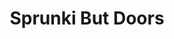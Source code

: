 ---
slug: sprunki-but-doors
title: Sprunki But Doors
description: "Sprunki But Doors is an exciting online game. Play for free directly in your browser!"
icon: /images/popular_mods/Sprunki But Doors.png
url: https://wowtbc.net/sprunkin/sprunki-doors2/index.html
previewImage: /images/popular_mods/Sprunki But Doors.png
type: popular mods

# SEO配置
seo:
  title: "Sprunki But Doors - Play Free Online Game | Fun Browser Games"
  description: "Sprunki But Doors - Play this fun online game for free in your browser. No download required!"
  ogImage: "/images/popular_mods/Sprunki But Doors.png"
  keywords: "sprunki-but-doors, online game, browser game, free game, popular mods game, play online"

videoUrls:
  - https://www.youtube.com/embed/example1
  - https://www.youtube.com/embed/example2

whyPlay:
  title: "Why Play Sprunki But Doors?"
  items:
    - "Immersive Gameplay: Sprunki But Doors offers an engaging and immersive gaming experience that will keep you entertained for hours"
    - "Challenging Levels: Test your skills with increasingly difficult challenges and obstacles"
    - "Beautiful Graphics: Enjoy stunning visuals and smooth animations that bring the game world to life"
    - "Regular Updates: New content and features are added regularly to keep the game fresh and exciting"
    - "Free to Play: Experience all the fun without spending a penny"
    - "Community Features: Connect with other players, share strategies, and compete for high scores"
    - "Cross-Platform: Play on any device with a web browser, no downloads required"

features:
  title: "Key Features of Sprunki But Doors"
  image: "/images/popular_mods/Sprunki But Doors.png"
  items:
    - "Intuitive Controls: Easy to learn controls make Sprunki But Doors accessible for players of all skill levels"
    - "Multiple Game Modes: Enjoy various gameplay options that provide different challenges and experiences"
    - "Character Customization: Personalize your gaming experience with unique characters and items"
    - "Achievement System: Complete special tasks to earn rewards and recognition"
    - "Leaderboards: Compete with players worldwide and see who can achieve the highest scores"

characteristics:
  title: "Game Characteristics"
  image: "/images/popular_mods/Sprunki But Doors.png"
  items:
    - "Genre: Popular mods game with elements of strategy and skill"
    - "Difficulty: Suitable for both casual gamers and those seeking a challenge"
    - "Play Time: Quick sessions or extended gameplay, depending on your preference"
    - "Art Style: Vibrant and engaging visuals that enhance the gaming experience"
    - "Sound Design: Immersive audio that complements the gameplay perfectly"

info: "Sprunki But Doors is an exciting online game that offers players a unique and engaging gaming experience. With its intuitive controls, stunning visuals, and challenging gameplay, Sprunki But Doors provides hours of entertainment for players of all ages and skill levels. Whether you're looking for a quick gaming session during a break or an extended play session, Sprunki But Doors delivers an immersive experience that will keep you coming back for more. The game features multiple levels of increasing difficulty, ensuring that players are constantly challenged as they progress. With regular updates adding new content and features, Sprunki But Doors remains fresh and exciting, providing endless entertainment options for its growing community of players."

howToPlayIntro: "Welcome to Sprunki But Doors! This guide will walk you through the basics and help you master the game. Whether you're a beginner or looking to improve your skills, these tips and instructions will enhance your gaming experience."

howToPlaySteps:
  - title: "Getting Started"
    description: "Begin your Sprunki But Doors adventure by familiarizing yourself with the controls. Use your keyboard or mouse to navigate through the game interface. The tutorial will guide you through the basic mechanics and help you understand the objectives."
  - title: "Understanding the Objectives"
    description: "In Sprunki But Doors, your main goal is to progress through levels by completing specific objectives. Each level presents unique challenges that require different strategies and approaches."
  - title: "Mastering the Controls"
    description: "Practice using the controls to improve your precision and reaction time. Sprunki But Doors requires quick reflexes and strategic thinking to overcome obstacles and defeat opponents."
  - title: "Utilizing Power-ups"
    description: "Collect power-ups throughout the game to enhance your abilities and overcome difficult challenges. Each power-up offers unique advantages that can be crucial for success."
  - title: "Developing Strategies"
    description: "As you progress in Sprunki But Doors, develop effective strategies for different scenarios. Analyze patterns, anticipate challenges, and adapt your approach to maximize your performance."

faq:
  title: "Frequently Asked Questions about Sprunki But Doors"
  items:
    - question: "Is Sprunki But Doors free to play?"
      answer: "Yes, Sprunki But Doors is completely free to play directly in your web browser. No downloads or purchases are required to enjoy the full game experience."
    - question: "Can I play Sprunki But Doors on mobile devices?"
      answer: "Yes, Sprunki But Doors is optimized for both desktop and mobile play. You can enjoy the game on any device with a web browser and internet connection."
    - question: "Are there any in-game purchases?"
      answer: "While Sprunki But Doors is free to play, there may be optional in-game purchases available for cosmetic items or additional features that don't affect core gameplay."
    - question: "How often is Sprunki But Doors updated?"
      answer: "The developers regularly update Sprunki But Doors with new content, features, and improvements based on player feedback and game performance."
    - question: "Can I play Sprunki But Doors offline?"
      answer: "Currently, Sprunki But Doors requires an internet connection to play as it's a browser-based online game."
    - question: "Is Sprunki But Doors suitable for children?"
      answer: "Yes, Sprunki But Doors is designed to be family-friendly and suitable for players of all ages."
    - question: "How do I report bugs or issues?"
      answer: "If you encounter any problems while playing Sprunki But Doors, you can report them through the game's support page or contact the developers directly through their website."
    - question: "Still Have Questions?"
      answer: "If you have additional questions about Sprunki But Doors that aren't covered in this FAQ, please visit our support center or contact our customer service team for assistance."
---